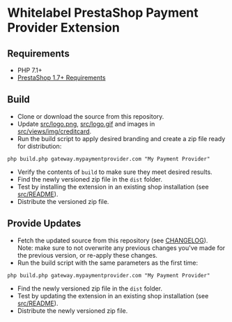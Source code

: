 # Whitelabel PrestaShop Payment Provider Extension

## Requirements

- PHP 7.1+
- [PrestaShop 1.7+ Requirements](http://doc.prestashop.com/display/PS16/System+Administrator+Guide)

## Build

* Clone or download the source from this repository.
* Update [src/logo.png](src/logo.png), [src/logo.gif](src/logo.gif) and images in [src/views/img/creditcard](src/views/img/creditcard).
* Run the build script to apply desired branding and create a zip file ready for distribution:
```shell script
php build.php gateway.mypaymentprovider.com "My Payment Provider"
```
- Verify the contents of `build` to make sure they meet desired results.
- Find the newly versioned zip file in the `dist` folder.
- Test by installing the extension in an existing shop installation (see [src/README](src/README.md)).
- Distribute the versioned zip file.

## Provide Updates

- Fetch the updated source from this repository (see [CHANGELOG](CHANGELOG.md)).<br>Note: make sure to not overwrite any previous changes you've made for the previous version, or re-apply these changes.
- Run the build script with the same parameters as the first time:
```shell script
php build.php gateway.mypaymentprovider.com "My Payment Provider"
```
- Find the newly versioned zip file in the `dist` folder.
- Test by updating the extension in an existing shop installation (see [src/README](src/README.md)).
- Distribute the newly versioned zip file.
